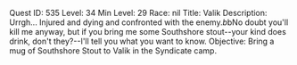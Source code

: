 Quest ID: 535
Level: 34
Min Level: 29
Race: nil
Title: Valik
Description: Urrgh... Injured and dying and confronted with the enemy.$b$bNo doubt you'll kill me anyway, but if you bring me some Southshore stout--your kind does drink, don't they?--I'll tell you what you want to know.
Objective: Bring a mug of Southshore Stout to Valik in the Syndicate camp.
